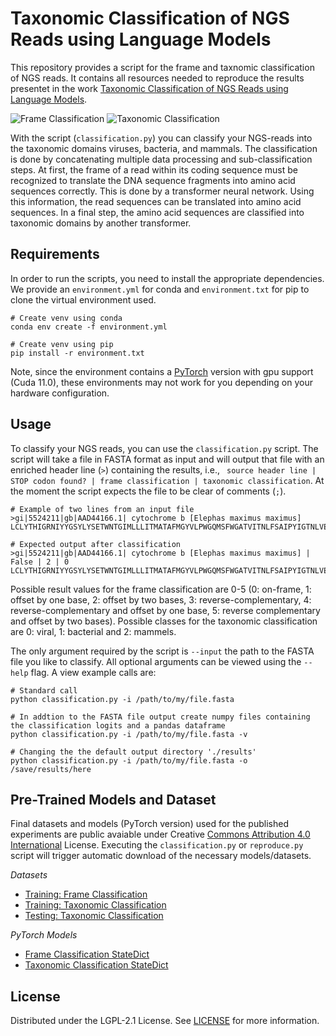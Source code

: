 # Taxonomic Classification of NGS Reads using Language Models
This repository provides a script for the frame and taxnomic classification of NGS reads. It contains all resources needed to reproduce the results presentet in the work [Taxonomic Classification of NGS Reads using Language Models]().

![Frame Classification](https://redmine.f4.htw-berlin.de/owncloud/index.php/s/HSDM3zJqdER3NAx/preview) ![Taxonomic Classification](https://redmine.f4.htw-berlin.de/owncloud/index.php/s/RRAPKARxeC5KCrF/preview)


With the script (`classification.py`) you can classify your NGS-reads into the taxonomic domains viruses, bacteria, and mammals. The classification is done by concatenating multiple data processing and sub-classification steps. At first, the frame of a read within its coding sequence must be recognized to translate the DNA sequence fragments into amino acid sequences correctly. This is done by a transformer neural network. Using this information, the read sequences can be translated into amino acid sequences. In a final step, the amino acid sequences are classified into taxonomic domains by another transformer.


## Requirements

In order to run the scripts, you need to install the appropriate dependencies. We provide an `environment.yml` for conda and `environment.txt` for pip to clone the virtual environment used. 

```
# Create venv using conda
conda env create -f environment.yml

# Create venv using pip
pip install -r environment.txt

```

Note, since the environment contains a [PyTorch](https://pytorch.org/) version with gpu support (Cuda 11.0), these environments may not work for you depending on your hardware configuration.


## Usage
To classify your NGS reads, you can use the `classification.py` script. The script will take a file in FASTA format as input and will output that file with an enriched header line (`>`) containing the results, i.e., ` source header line | STOP codon found? | frame classification | taxonomic classification`. At the moment the script expects the file to be clear of comments (`;`).

```
# Example of two lines from an input file
>gi|5524211|gb|AAD44166.1| cytochrome b [Elephas maximus maximus]
LCLYTHIGRNIYYGSYLYSETWNTGIMLLLITMATAFMGYVLPWGQMSFWGATVITNLFSAIPYIGTNLVEWIWGGFSVDKATLNRFFAFHFILPFTMVA

# Expected output after classification 
>gi|5524211|gb|AAD44166.1| cytochrome b [Elephas maximus maximus] | False | 2 | 0
LCLYTHIGRNIYYGSYLYSETWNTGIMLLLITMATAFMGYVLPWGQMSFWGATVITNLFSAIPYIGTNLVEWIWGGFSVDKATLNRFFAFHFILPFTMVA
```

Possible result values for the frame classification are 0-5 (0: on-frame, 1: offset by one base, 2: offset by two bases, 3: reverse-complementary, 4: reverse-complementary and offset by one base, 5: reverse complementary and offset by two bases). Possible classes for the taxonomic classification are 0: viral, 1: bacterial and 2: mammels.

The only argument required by the script is `--input` the path to the FASTA file you like to classify. All optional arguments can be viewed using the `--help` flag. A view example calls are:

```
# Standard call
python classification.py -i /path/to/my/file.fasta

# In addtion to the FASTA file output create numpy files containing the classification logits and a pandas dataframe
python classification.py -i /path/to/my/file.fasta -v

# Changing the the default output directory './results'
python classification.py -i /path/to/my/file.fasta -o /save/results/here

```


## Pre-Trained Models and Dataset
Final datasets and models (PyTorch version) used for the published experiments are public avaiable under Creative [Commons Attribution 4.0 International](https://creativecommons.org/licenses/by/4.0/legalcode) License. Executing the `classification.py` or `reproduce.py` script will trigger automatic download of the necessary models/datasets.

*Datasets*
- [Training: Frame Classification](https://zenodo.org/record/4306248)
- [Training: Taxonomic Classification](https://zenodo.org/record/4306240)
- [Testing: Taxonomic Classification](https://zenodo.org/record/4307779)

*PyTorch Models*
- [Frame Classification StateDict](https://zenodo.org/record/4306420)
- [Taxonomic Classification StateDict](https://zenodo.org/record/4306499)

## License
Distributed under the LGPL-2.1 License. See [LICENSE](LICENSE.md) for more information.

